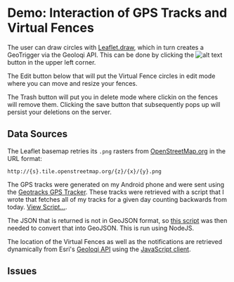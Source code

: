# Demo: Interaction of GPS Tracks and Virtual Fences

The user can draw circles with [Leaflet.draw](https://github.com/Leaflet/Leaflet.draw), which in turn creates a GeoTrigger via the Geoloqi API. This can be done by clicking the ![alt text](https://raw.github.com/hallahan/LeafletPlayback/master/docs/screenshots/create-trigger-btn.png) button in the upper left corner.

The Edit button below that will put the Virtual Fence circles in edit mode where you can move and resize your fences.

The Trash button will put you in delete mode where clickin on the fences will remove them. Clicking the save button that subsequently pops up will persist your deletions on the server.

## Data Sources

The Leaflet basemap retries its `.png` rasters from [OpenStreetMap.org](http://openstreetmap.org) in the URL format:

```
http://{s}.tile.openstreetmap.org/{z}/{x}/{y}.png
```

The GPS tracks were generated on my Android phone and were sent using the [Geotracks GPS Tracker](https://play.google.com/store/apps/details?id=com.geoloqi.geotracks). These tracks were retrieved with a script that I wrote that fetches all of my tracks for a given day counting backwards from today. [View Script...](https://github.com/hallahan/LeafletPlayback/blob/master/util/download-tracks.html).

The JSON that is returned is not in GeoJSON format, so [this script](https://github.com/hallahan/LeafletPlayback/blob/master/util/geoloqi-to-geojson.js) was then needed to convert that into GeoJSON. This is run using NodeJS.

The location of the Virtual Fences as well as the notifications are retrieved dynamically from Esri's [Geoloqi API](https://developers.geoloqi.com/api) using the [JavaScript client](https://developers.geoloqi.com/client-libraries/javascript).

## Issues

